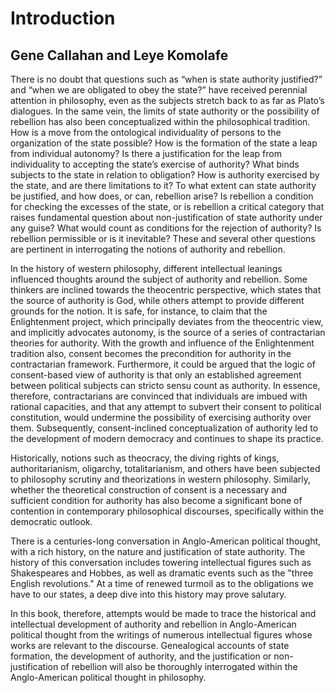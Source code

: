 # Introduction

## Gene Callahan and Leye Komolafe

There is no doubt that questions such as “when is state authority justified?” and “when we are obligated to obey the state?” have received perennial attention in philosophy, even as the subjects stretch back to as far as Plato’s dialogues. In the same vein, the limits of state authority or the possibility of rebellion has also been conceptualized within the philosophical tradition. How is a move from the ontological individuality of persons to the organization of the state possible? How is the formation of the state a leap from individual autonomy? Is there a justification for the leap from individuality to accepting the state’s exercise of authority? What binds subjects to the state in relation to obligation? How is authority exercised by the state, and are there limitations to it? To what extent can state authority be justified, and how does, or can, rebellion arise? Is rebellion a condition for checking the excesses of the state, or is rebellion a critical category that raises fundamental question about non-justification of state authority under any guise? What would count as conditions for the rejection of authority? Is rebellion permissible or is it inevitable? These and several other questions are pertinent in interrogating the notions of authority and rebellion. 

In the history of western philosophy, different intellectual leanings influenced thoughts around the subject of authority and rebellion. Some thinkers are inclined towards the theocentric perspective, which states that the source of authority is God, while others attempt to provide different grounds for the notion. It is safe, for instance, to claim that the Enlightenment project, which principally deviates from the theocentric view, and implicitly advocates autonomy, is the source of a series of contractarian theories for authority. With the growth and influence of the Enlightenment tradition also, consent becomes the precondition for authority in the contractarian framework. Furthermore, it could be argued that the logic of consent-based view of authority is that only an established agreement between political subjects can stricto sensu count as authority. In essence, therefore, contractarians are convinced that individuals are imbued with rational capacities, and that any attempt to subvert their consent to political constitution, would undermine the possibility of exercising authority over them. Subsequently, consent-inclined conceptualization of authority led to the development of modern democracy and continues to shape its practice. 

Historically, notions such as theocracy, the diving rights of kings, authoritarianism, oligarchy, totalitarianism, and others have been subjected to philosophy scrutiny and theorizations in western philosophy. Similarly, whether the theoretical construction of consent is a necessary and sufficient condition for authority has also become a significant bone of contention in contemporary philosophical discourses, specifically within the democratic outlook. 

There is a centuries-long conversation in Anglo-American political thought, with a rich history, on the nature and
justification of state authority. The history of this conversation includes towering intellectual figures such as
Shakespeares and Hobbes, as well as dramatic events such as the "three English revolutions." At a time of renewed turmoil as to the obligations we have to our states, a deep dive into this history may prove
salutary. 

In this book, therefore, attempts would be made to trace the historical and intellectual development of authority and rebellion in Anglo-American political thought from the writings of numerous intellectual figures whose works are relevant to the discourse. Genealogical accounts of state formation, the development of authority, and the justification or non-justification of rebellion will also be thoroughly interrogated within the Anglo-American political thought in philosophy. 




